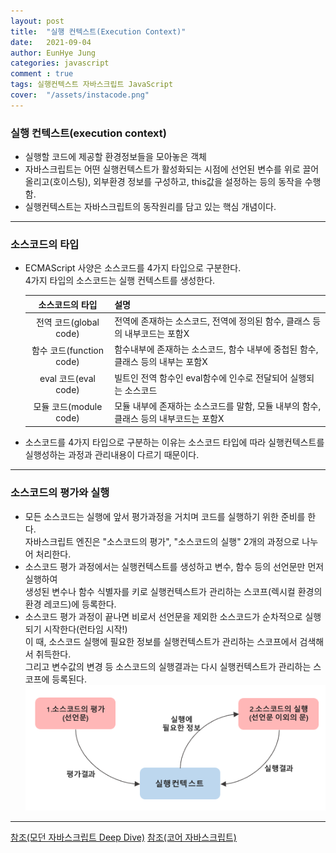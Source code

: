 ```yaml
---
layout: post
title:  "실행 컨텍스트(Execution Context)"
date:   2021-09-04
author: EunHye Jung
categories: javascript
comment : true
tags: 실행컨텍스트 자바스크립트 JavaScript
cover:  "/assets/instacode.png"
---
```

	
    
### 실행 컨텍스트(execution context)    
  
* 실행할 코드에 제공할 환경정보들을 모아놓은 객체  
* 자바스크립트는 어떤 실행컨텍스트가 활성화되는 시점에 선언된 변수를 위로 끌어올리고(호이스팅), 외부환경 정보를 구성하고, this값을 설정하는 등의 동작을 수행함.  
* 실행컨텍스트는 자바스크립트의 동작원리를 담고 있는 핵심 개념이다.  
   
- - -   
    
### 소스코드의 타입  
    
* ECMAScript 사양은 소스코드를 4가지 타입으로 구분한다.  
  4가지 타입의 소스코드는 실행 컨텍스트를 생성한다.    
       
  | 소스코드의 타입 | 설명 | 
  |:---:|:----|
  | 전역 코드(global code) | 전역에 존재하는 소스코드, 전역에 정의된 함수, 클래스 등의 내부코드는 포함X |  
  | 함수 코드(function code) | 함수내부에 존재하는 소스코드, 함수 내부에 중첩된 함수,클래스 등의 내부는 포함X |  
  | eval 코드(eval code) | 빌트인 전역 함수인 eval함수에 인수로 전달되어 실행되는 소스코드 |  
  | 모듈 코드(module code) | 모듈 내부에 존재하는 소스코드를 말함, 모듈 내부의 함수, 클래스 등의 내부코드는 포함X |        
        
* 소스코드를 4가지 타입으로 구분하는 이유는 소스코드 타입에 따라 실행컨텍스트를 실행성하는 과정과 관리내용이 다르기 때문이다.  
    
- - -   
     
### 소스코드의 평가와 실행  
    
* 모든 소스코드는 실행에 앞서 평가과정을 거치며 코드를 실행하기 위한 준비를 한다.  
  자바스크립트 엔진은 "소스코드의 평가", "소스코드의 실행" 2개의 과정으로 나누어 처리한다.  
* 소스코드 평가 과정에서는 실행컨텍스트를 생성하고 변수, 함수 등의 선언문만 먼저 실행하여   
  생성된 변수나 함수 식별자를 키로 실행컨텍스트가 관리하는 스코프(렉시컬 환경의 환경 레코드)에 등록한다.  
* 소스코드 평가 과정이 끝나면 비로서 선언문을 제외한 소스코드가 순차적으로 실행되기 시작한다(런타임 시작!)   
  이 때, 소스코드 실행에 필요한 정보를 실행컨텍스트가 관리하는 스코프에서 검색해서 취득한다.  
  그리고 변수값의 변경 등 소스코드의 실행결과는 다시 실행컨텍스트가 관리하는 스코프에 등록된다.  
  ![content01](/assets/contents/js/content01_executioncontext.PNG)  
     
     
- - -   
       
[참조(모던 자바스크립트 Deep Dive)](https://book.naver.com/bookdb/book_detail.nhn?bid=16710547)
[참조(코어 자바스크립트)](https://book.naver.com/bookdb/book_detail.nhn?bid=15433261)  
    
   
